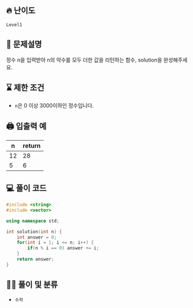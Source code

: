 ## 🔥 난이도
`Level1`

## 📝 문제설명
정수 n을 입력받아 n의 약수를 모두 더한 값을 리턴하는 함수, solution을 완성해주세요.

## ⌛️ 제한 조건
- `n`은 0 이상 3000이하인 정수입니다.

## 🖨  입출력 예
n|	return
--|--
12|	28
5	|6

## 💻 풀이 코드
```cpp
#include <string>
#include <vector>

using namespace std;

int solution(int n) {
    int answer = 0;
    for(int i = 1; i <= n; i++) {
        if(n % i == 0) answer += i;
    }
    return answer;
}
```

## ✍🏻 풀이 및 분류
- `수학`